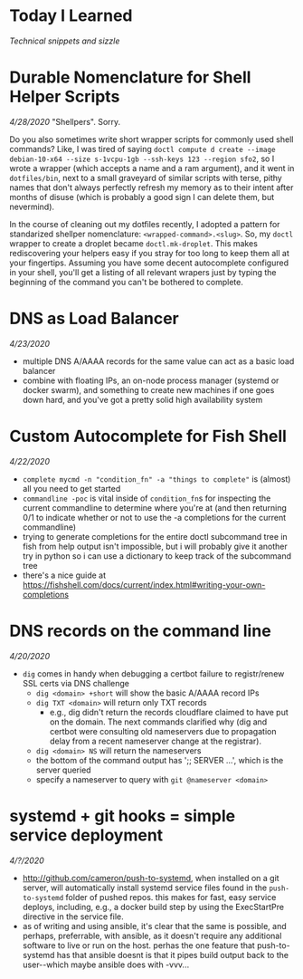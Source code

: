 # Today I Learned
_Technical snippets and sizzle_

# Durable Nomenclature for Shell Helper Scripts
_4/28/2020_
"Shellpers". Sorry.

Do you also sometimes write short wrapper scripts for commonly used shell commands? Like, I was tired of saying `doctl compute d create --image debian-10-x64 --size s-1vcpu-1gb --ssh-keys 123 --region sfo2`, so I wrote a wrapper (which accepts a name and a ram argument), and it went in `dotfiles/bin`, next to a small graveyard of similar scripts with terse, pithy names that don't always perfectly refresh my memory as to their intent after months of disuse (which is probably a good sign I can delete them, but nevermind).

In the course of cleaning out my dotfiles recently, I adopted a pattern for standarized shellper nomenclature: `<wrapped-command>.<slug>`. So, my `doctl` wrapper to create a droplet became `doctl.mk-droplet`. This makes rediscovering your helpers easy if you stray for too long to keep them all at your fingertips. Assuming you have some decent autocomplete configured in your shell, you'll get a listing of all relevant wrapers just by typing the beginning of the command you can't be bothered to complete.

# DNS as Load Balancer
_4/23/2020_
- multiple DNS A/AAAA records for the same value can act as a basic load balancer
- combine with floating IPs, an on-node process manager (systemd or docker swarm), and something to create new machines if one goes down hard, and you've got a pretty solid high availability system


# Custom Autocomplete for Fish Shell
_4/22/2020_

- `complete mycmd -n "condition_fn" -a "things to complete"` is (almost) all you need to get started
- `commandline -poc` is vital inside of `condition_fn`s for inspecting the current commandline to determine where you're at (and then returning 0/1 to indicate whether or not to use the -a completions for the current commandline)
- trying to generate completions for the entire doctl subcommand tree in fish from help output isn't impossible, but i will probably give it another try in python so i can use a dictionary to keep track of the subcommand tree
- there's a nice guide at https://fishshell.com/docs/current/index.html#writing-your-own-completions


# DNS records on the command line
_4/20/2020_
- `dig` comes in handy when debugging a certbot failure to registr/renew SSL certs via DNS challenge
  - `dig <domain> +short` will show the basic A/AAAA record IPs
  - `dig TXT <domain>` will return only TXT records
    - e.g., dig didn't return the records cloudflare claimed to have put on the domain. The next commands clarified why (dig and certbot were consulting old nameservers due to propagation delay from a recent nameserver change at the registrar).
  - `dig <domain> NS` will return the nameservers
  - the bottom of the command output has ';; SERVER ...', which is the server queried
  - specify a nameserver to query with `git @nameserver <domain>`


# systemd + git hooks = simple service deployment
_4/?/2020_
- http://github.com/cameron/push-to-systemd, when installed on a git server, will automatically install systemd service files found in the `push-to-systemd` folder of pushed repos. this makes for fast, easy service deploys, including, e.g., a docker build step by using the ExecStartPre directive in the service file.
- as of writing and using ansible, it's clear that the same is possible, and perhaps, preferrable, with ansible, as it doesn't require any additional software to live or run on the host. perhas the one feature that push-to-systemd has that ansible doesnt is that it pipes build output back to the user--which maybe ansible does with -vvv... 